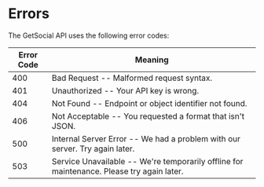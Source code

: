 # Errors

The GetSocial API uses the following error codes:


Error Code | Meaning
---------- | -------
400 | Bad Request -- Malformed request syntax.
401 | Unauthorized -- Your API key is wrong.
404 | Not Found -- Endpoint or object identifier not found.
406 | Not Acceptable -- You requested a format that isn't JSON.
500 | Internal Server Error -- We had a problem with our server. Try again later.
503 | Service Unavailable -- We're temporarily offline for maintenance. Please try again later.
